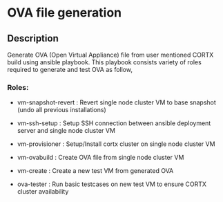 # OVA file generation

## Description
Generate OVA (Open Virtual Appliance) file from user mentioned CORTX build using ansible playbook.
This playbook consists variety of roles required to generate and test OVA as follow,

### Roles:

  - vm-snapshot-revert : Revert single node cluster VM to base snapshot (undo all previous installations) 

  - vm-ssh-setup : Setup SSH connection between ansible deployment server and single node cluster VM 

  - vm-provisioner : Setup/Install cortx cluster on single node cluster VM 

  - vm-ovabuild : Create OVA file from single node cluster VM

  - vm-create : Create a new test VM from generated OVA

  - ova-tester : Run basic testcases on new test VM to ensure CORTX cluster availability
  


